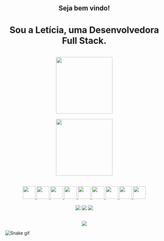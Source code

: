 
<div align="center">
<h2> Seja bem vindo!</h2>
  <h1>Sou a Letícia, uma Desenvolvedora Full Stack.</h1>
</div>
</br>
<div align="center">
  <div align="center">
  <a href="https://github.com/leticiaoj">
    <img height="180em" src="https://github-readme-stats.vercel.app/api?username=leticiaoj&show_icons=true&theme=dark&include_all_commits=true&count_private=true"/>
    </div>
</br>
  <div align="center">
    <img height="180em" src="https://github-readme-stats.vercel.app/api/top-langs/?username=leticiaoj&layout=compact&langs_count=7&theme=dark"/>
</div>
</div>
</br>
 <div align="center">
<div style="display: inline_block"><br>
  <img src="https://cdn.jsdelivr.net/gh/devicons/devicon/icons/java/java-original.svg" width="40" height="40"/> 
  <img src="https://cdn.jsdelivr.net/gh/devicons/devicon/icons/mysql/mysql-original.svg" width="40" height="40"/>   
  <img src="https://cdn.jsdelivr.net/gh/devicons/devicon/icons/html5/html5-original.svg" width="40" height="40"/> 
  <img src="https://cdn.jsdelivr.net/gh/devicons/devicon/icons/css3/css3-original.svg" width="40" height="40"/> 
  <img src="https://cdn.jsdelivr.net/gh/devicons/devicon/icons/javascript/javascript-original.svg" width="40" height="40"/>
  <img src="https://cdn.jsdelivr.net/gh/devicons/devicon/icons/react/react-original.svg" width="40" height="40"/> 
  <img src="https://cdn.jsdelivr.net/gh/devicons/devicon/icons/spring/spring-original.svg" width="40" height="40"/> 
  <img src="https://cdn.jsdelivr.net/gh/devicons/devicon/icons/materialui/materialui-original.svg" width="40" height="40"/> 
  <img src="https://cdn.jsdelivr.net/gh/devicons/devicon/icons/docker/docker-original.svg" width="40" height="40"/>
</div>
 </div>
</br>

 <div align="center">
  <a href="https://www.youtube.com/watch?v=bbxvICmrqOY" target="_blank"><img src="https://img.shields.io/badge/Apresentação Pessoal-FF0000?style=for-the-badge&logo=youtube&logoColor=white" target="_blank"></a>
  <a href = "mailto:leticia.oliveira201489@gmail.com"><img src="https://img.shields.io/badge/-Gmail-%23333?style=for-the-badge&logo=gmail&logoColor=white" target="_blank"></a>
  <a href="https://www.linkedin.com/in/leticiaj/" target="_blank"><img src="https://img.shields.io/badge/-LinkedIn-%230077B5?style=for-the-badge&logo=linkedin&logoColor=white" target="_blank"></a> 
</div>
</br>
<p align="center">   <img alingn="center" src="https://profile-counter.glitch.me/leticiaoj/count.svg" /></p>


![Snake gif](https://github.com/leticiaoj/leticiaoj/blob/output/github-contribution-grid-snake.svg)
